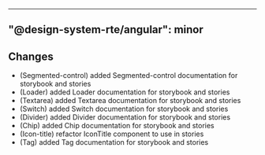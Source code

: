 ---
  "@design-system-rte/angular": minor
  ---
  
  ## Changes

- (Segmented-control) added Segmented-control documentation for storybook and stories
- (Loader) added Loader documentation for storybook and stories
- (Textarea) added Textarea documentation for storybook and stories
- (Switch) added Switch documentation for storybook and stories
- (Divider) added Divider documentation for storybook and stories
- (Chip) added Chip documentation for storybook and stories
- (Icon-title) refactor IconTitle component to use in stories
- (Tag) added Tag documentation for storybook and stories
